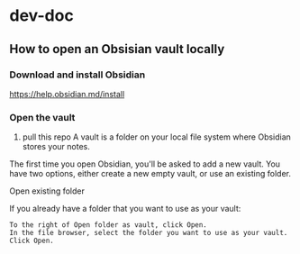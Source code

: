 # dev-doc
## How to open an Obsisian vault locally
### Download and install Obsidian
https://help.obsidian.md/install
### Open the vault
1. pull this repo 
A vault is a folder on your local file system where Obsidian stores your notes.

The first time you open Obsidian, you'll be asked to add a new vault. You have two options, either create a new empty vault, or use an existing folder.

Open existing folder

If you already have a folder that you want to use as your vault:

    To the right of Open folder as vault, click Open.
    In the file browser, select the folder you want to use as your vault.
    Click Open.


